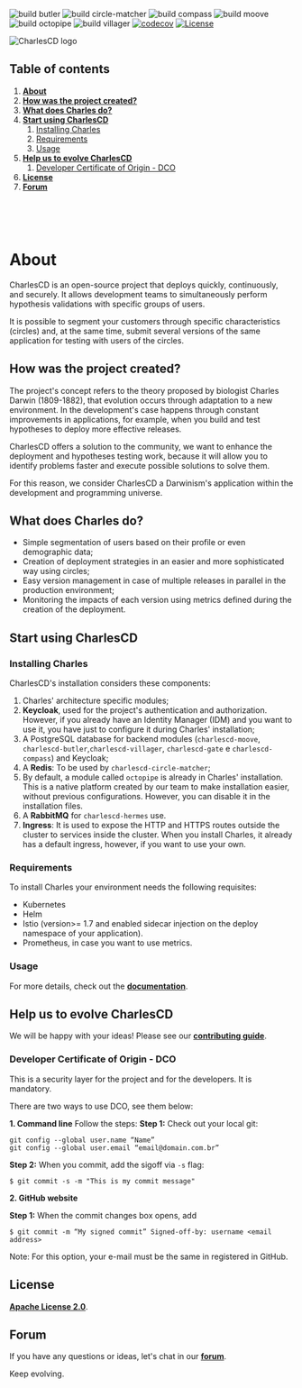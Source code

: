 ![build butler](https://github.com/ZupIT/charlescd/workflows/build%20butler/badge.svg)
![build circle-matcher](https://github.com/ZupIT/charlescd/workflows/build%20circle-matcher/badge.svg)
![build compass](https://github.com/ZupIT/charlescd/workflows/build%20compass/badge.svg)
![build moove](https://github.com/ZupIT/charlescd/workflows/build%20moove/badge.svg)
![build octopipe](https://github.com/ZupIT/charlescd/workflows/build%20octopipe/badge.svg)
![build villager](https://github.com/ZupIT/charlescd/workflows/build%20villager/badge.svg)
[![codecov](https://codecov.io/gh/ZupIT/charlescd/branch/master/graph/badge.svg)](https://codecov.io/gh/ZupIT/charlescd)
[![License](https://img.shields.io/badge/License-Apache%202.0-blue.svg)](https://opensource.org/licenses/Apache-2.0)


<img class="special-img-class" src="/images/logo.png"  alt="CharlesCD logo"/>


## **Table of contents**
1. [**About**](#About)
2. [**How was the project created?**](#How-was-the-project-created?)
3. [**What does Charles do?**](#What-does-Charles-do?)
4. [**Start using CharlesCD**](#Start-using-CharlesCD)
    1. [Installing Charles](#Installing-Charles)
    2. [Requirements](#Requirements)
    3. [Usage](#Usage)
5. [**Help us to evolve CharlesCD**](#Help-us-to-evolve-CharlesCD)
    1. [Developer Certificate of Origin - DCO](#Developer-Certificate-of-Origin-DCO)
6. [**License**](#License)
7. [**Forum**](#Community)

 
<br>
<br>
<br>

# **About**
CharlesCD is an open-source project that deploys quickly, continuously, and securely. It allows development teams to simultaneously perform hypothesis validations with specific groups of users.

It is possible to segment your customers through specific characteristics (circles) and, at the same time, submit several versions of the same application for testing with users of the circles.

## **How was the project created?**
The project's concept refers to the theory proposed by biologist Charles Darwin (1809-1882), that evolution occurs through adaptation to a new environment. In the development's case happens through constant improvements in applications, for example, when you build and test hypotheses to deploy more effective releases.

CharlesCD offers a solution to the community, we want to enhance the deployment and  hypotheses testing work, because it will allow you to identify problems faster and  execute possible solutions to solve them.

For this reason, we consider CharlesCD a Darwinism's application within the development and programming universe.

## **What does Charles do?**
* Simple segmentation of users based on their profile or even demographic data;
* Creation of deployment strategies in an easier and more sophisticated way using circles;
* Easy version management in case of multiple releases in parallel in the production environment;
* Monitoring the impacts of each version using metrics defined during the creation of the deployment.

## **Start using CharlesCD**
### **Installing Charles**
CharlesCD's installation considers these components:

1. Charles' architecture specific modules; 
2. **Keycloak**, used for the project's authentication and authorization. However, if you already have an Identity Manager (IDM) and you want to use it, you have just to configure it during Charles' installation;
3. A PostgreSQL database for backend modules (`charlescd-moove`, `charlescd-butler`,`charlescd-villager`, `charlescd-gate` e `charlescd-compass`) and Keycloak;
4. A **Redis**:  To be used by `charlescd-circle-matcher`;
5. By default, a module called `octopipe` is already in Charles' installation. This is a native platform created by our team to make installation easier, without previous configurations. However, you can disable it in the installation files.
6. A **RabbitMQ** for `charlescd-hermes` use.
7. **Ingress**: It is used to expose the HTTP and HTTPS routes outside the cluster to services inside the cluster. When you install Charles, it already has a default ingress, however, if you want to use your own.

### **Requirements**
To install Charles your environment needs the following requisites: 
- Kubernetes
- Helm
- Istio (version>= 1.7 and enabled sidecar injection on the deploy namespace of your application).
- Prometheus, in case you want to use metrics. 

### **Usage**
For more details, check out the [**documentation**](https://docs.charlescd.io).

## **Help us to evolve CharlesCD**
We will be happy with your ideas! Please see our [**contributing guide**](CONTRIBUTING.md).

### **Developer Certificate of Origin - DCO**

 This is a security layer for the project and for the developers. It is mandatory.
 
 There are two ways to use DCO, see them below: 
 
**1. Command line**
 Follow the steps: 
 **Step 1:** Check out your local git:

 ```
git config --global user.name “Name”
git config --global user.email “email@domain.com.br”
```
**Step 2:** When you commit, add the sigoff via `-s` flag:

```
$ git commit -s -m "This is my commit message"
```
**2. GitHub website**

**Step 1:** When the commit changes box opens, add 
```
$ git commit -m “My signed commit” Signed-off-by: username <email address>
```
Note: For this option, your e-mail must be the same in registered in GitHub. 

## **License**
 [**Apache License 2.0**](https://github.com/ZupIT/charlescd/blob/main/LICENSE).

## **Forum** 
If you have any questions or ideas, let's chat in our [**forum**](https://forum.zup.com.br/c/en/charles/13).

Keep evolving.